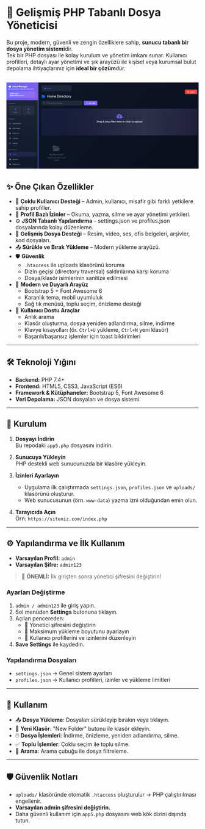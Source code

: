 # 📂 Gelişmiş PHP Tabanlı Dosya Yöneticisi

Bu proje, modern, güvenli ve zengin özelliklere sahip, **sunucu tabanlı bir dosya yönetim sistemi**dir.  
Tek bir PHP dosyası ile kolay kurulum ve yönetim imkanı sunar. Kullanıcı profilleri, detaylı ayar yönetimi ve şık arayüzü ile kişisel veya kurumsal bulut depolama ihtiyaçlarınız için **ideal bir çözüm**dür.

![Uygulama ](https://raw.githubusercontent.com/msn560/php/refs/heads/main/file_manager/app.png)
---

## ✨ Öne Çıkan Özellikler

- 👥 **Çoklu Kullanıcı Desteği** – Admin, kullanıcı, misafir gibi farklı yetkilere sahip profiller.
- 🔐 **Profil Bazlı İzinler** – Okuma, yazma, silme ve ayar yönetimi yetkileri.
- ⚙️ **JSON Tabanlı Yapılandırma** – settings.json ve profiles.json dosyalarında kolay düzenleme.
- 📑 **Gelişmiş Dosya Desteği** – Resim, video, ses, ofis belgeleri, arşivler, kod dosyaları.
- 📤 **Sürükle ve Bırak Yükleme** – Modern yükleme arayüzü.
- 🛡️ **Güvenlik**  
  - `.htaccess` ile uploads klasörünü koruma  
  - Dizin geçişi (directory traversal) saldırılarına karşı koruma  
  - Dosya/klasör isimlerinin sanitize edilmesi
- 🎨 **Modern ve Duyarlı Arayüz**  
  - Bootstrap 5 + Font Awesome 6  
  - Karanlık tema, mobil uyumluluk  
  - Sağ tık menüsü, toplu seçim, önizleme desteği
- 🔎 **Kullanıcı Dostu Araçlar**  
  - Anlık arama  
  - Klasör oluşturma, dosya yeniden adlandırma, silme, indirme  
  - Klavye kısayolları (ör. `Ctrl+U` yükleme, `Ctrl+N` yeni klasör)  
  - Başarılı/başarısız işlemler için toast bildirimleri

---

## 🛠️ Teknoloji Yığını

- **Backend:** PHP 7.4+
- **Frontend:** HTML5, CSS3, JavaScript (ES6)
- **Framework & Kütüphaneler:** Bootstrap 5, Font Awesome 6
- **Veri Depolama:** JSON dosyaları ve dosya sistemi

---

## 🚀 Kurulum

1. **Dosyayı İndirin**  
   Bu repodaki `app5.php` dosyasını indirin.

2. **Sunucuya Yükleyin**  
   PHP destekli web sunucunuzda bir klasöre yükleyin.

3. **İzinleri Ayarlayın**  
   - Uygulama ilk çalıştırmada `settings.json`, `profiles.json` ve `uploads/` klasörünü oluşturur.  
   - Web sunucusunun (örn. `www-data`) yazma izni olduğundan emin olun.  

4. **Tarayıcıda Açın**  
   Örn: `https://siteniz.com/index.php`

---

## ⚙️ Yapılandırma ve İlk Kullanım

- **Varsayılan Profil:** `admin`  
- **Varsayılan Şifre:** `admin123`

> 🔔 **ÖNEMLİ:** İlk girişten sonra yönetici şifresini değiştirin!

### Ayarları Değiştirme
1. `admin / admin123` ile giriş yapın.  
2. Sol menüden **Settings** butonuna tıklayın.  
3. Açılan pencereden:  
   - 🔑 Yönetici şifresini değiştirin  
   - 📂 Maksimum yükleme boyutunu ayarlayın  
   - 👥 Kullanıcı profillerini ve izinlerini düzenleyin  
4. **Save Settings** ile kaydedin.

### Yapılandırma Dosyaları
- `settings.json` → Genel sistem ayarları  
- `profiles.json` → Kullanıcı profilleri, izinler ve yükleme limitleri  

---

## 📖 Kullanım

- 📤 **Dosya Yükleme**: Dosyaları sürükleyip bırakın veya tıklayın.  
- 📁 **Yeni Klasör**: "New Folder" butonu ile klasör ekleyin.  
- 🖱️ **Dosya İşlemleri**: İndirme, önizleme, yeniden adlandırma, silme.  
- ✅ **Toplu İşlemler**: Çoklu seçim ile toplu silme.  
- 🔎 **Arama**: Arama çubuğu ile dosya filtreleme.  

---

## 🛡️ Güvenlik Notları

- `uploads/` klasöründe otomatik `.htaccess` oluşturulur → PHP çalıştırılması engellenir.  
- **Varsayılan admin şifresini değiştirin.**  
- Daha güvenli kullanım için `app5.php` dosyasını web kök dizini dışında tutun.  
 
